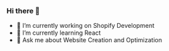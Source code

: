 ### Hi there 👋

- 🔭 I’m currently working on Shopify Development
- 🌱 I’m currently learning React
- 💬 Ask me about Website Creation and Optimization
